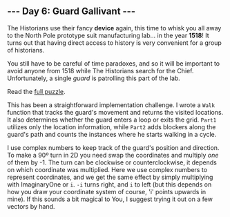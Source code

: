 ## --- Day 6: Guard Gallivant ---
The Historians use their fancy __device__ again, this time to whisk you all away to the North Pole prototype suit manufacturing lab... in the year __1518__! It turns out that having direct access to history is very convenient for a group of historians.

You still have to be careful of time paradoxes, and so it will be important to avoid anyone from 1518 while The Historians search for the Chief. Unfortunately, a single <em>guard</em> is patrolling this part of the lab.

Read the [full puzzle](https://adventofcode.com/2024/day/6).

This has been a straightforward implementation challenge. I wrote a `Walk` function that tracks the guard's movement and returns the visited locations. It also determines whether the guard enters a loop or exits the grid. `Part1` utilizes only the location information, while `Part2` adds blockers along the guard's path and counts the instances where he starts walking in a cycle.

I use complex numbers to keep track of the guard's position and direction. To make a 90º turn in 2D you need swap the coordinates and multiply _one_ of them by -1. The turn can be clockwise or counterclockwise, it depends on which coordinate was multiplied. Here we use complex numbers to represent coordinates, and we get the same effect by simply multiplying with ImaginaryOne or `i`. `-i` turns right, and `i` to left (but this depends on how you draw your coordinate system of course, 'i' points upwards in mine). If this sounds a bit magical to You, I suggest trying it out on a few vectors by hand.
